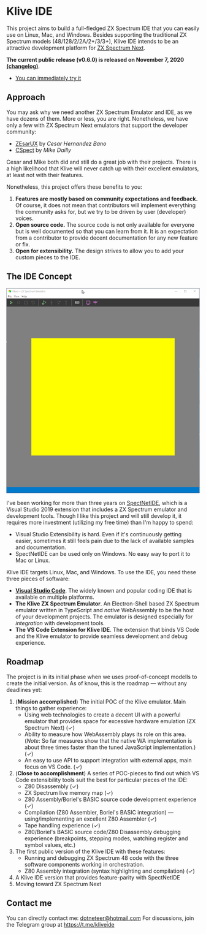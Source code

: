 # Klive IDE

This project aims to build a full-fledged ZX Spectrum IDE that you can easily use on Linux, Mac, and Windows. Besides supporting the traditional ZX Spectrum models (48/128/2/2A/2+/3/3+), Klive IDE intends to be an attractive development platform for [ZX Spectrum Next](https://www.specnext.com/).

**The current public release (v0.6.0) is released on November 7, 2020 [(changelog)](https://github.com/Dotneteer/kliveide/releases)**.

- [You can immediately try it](https://dotneteer.github.io/kliveide/getting-started/install-kliveide)

## Approach

You may ask why we need another ZX Spectrum Emulator and IDE, as we have dozens of them. More or less, you are right. Nonetheless, we have only a few with ZX Spectrum Next emulators that support the developer community:

- [ZEsarUX](https://github.com/chernandezba/zesarux) by _Cesar Hernandez Bano_
- [CSpect](http://www.cspect.org/) by _Mike Dailly_

Cesar and Mike both did and still do a great job with their projects. There is a high likelihood that Klive will never catch up with their excellent emulators, at least not with their features.

 Nonetheless, this project offers these benefits to you:
1. **Features are mostly based on community expectations and feedback.** Of course, it does not mean that contributors will implement everything the community asks for, but we try to be driven by user (developer) voices.
2. **Open source code.** The source code is not only available for everyone but is well documented so that you can learn from it. It is an expectation from a contributor to provide decent documentation for any new feature or fix.
3. **Open for extensibility.** The design strives to allow you to add your custom pieces to the IDE.

## The IDE Concept

![Klive intro](./intro/klive-intro.gif)

I've been working for more than three years on [SpectNetIDE](https://github.com/Dotneteer/spectnetide), which is a Visual Studio 2019 extension that includes a ZX Spectrum emulator and development tools. Though I like this project and will still develop it, it requires more investment (utilizing my free time) than I'm happy to spend:
- Visual Studio Extensibility is hard. Even if it's continuously getting easier, sometimes it still feels pain due to the lack of available samples and documentation.
- SpectNetIDE can be used only on Windows. No easy way to port it to Mac or Linux.

Klive IDE targets Linux, Mac, and Windows. To use the IDE, you need these three pieces of software:
- [**Visual Studio Code**](https://code.visualstudio.com/). The widely known and popular coding IDE that is available on multiple platforms.
- **The Klive ZX Spectrum Emulator**. An Electron-Shell based ZX Spectrum emulator written in TypeScript and _native_ WebAssembly to be the host of your development projects. The emulator is designed especially for _integration_ with development tools.
- **The VS Code Extension for Klive IDE**. The extension that binds VS Code and the Klive emulator to provide seamless development and debug experience.

## Roadmap

The project is in its initial phase when we uses proof-of-concept modells to create the initial version. As of know, this is the roadmap &mdash; without any deadlines yet:

1. (**Mission accomplished**) The initial POC of the Klive emulator. Main things to gather experience:
    - Using web technologies to create a decent UI with a powerful emulator that provides space for excessive hardware emulation (ZX Spectrum Next) (&check;)
    - Ability to measure how WebAssembly plays its role on this area. (_Note_: So far measures show that the native WA implementation is about three times faster than the tuned JavaScript implementation.) (&check;)
    - An easy to use API to support integration with external apps, main focus on VS Code. (&check;)
2. (**Close to accomplishment**) A series of POC-pieces to find out which VS Code extensibility tools suit the best for particular pieces of the IDE:
    - Z80 Disassembly (&check;)
    - ZX Spectrum live memory map (&check;)
    - Z80 Assembly/Boriel's BASIC source code development experience (&check;)
    - Compilation (Z80 Assembler, Boriel's BASIC integration) &mdash; using/implementing an excellent Z80 Assembler (&check;)
    - Tape handling experience (&check;)
    - Z80/Boriel's BASIC source code/Z80 Disassembly debugging experience (breakpoints, stepping modes, watching register and symbol values, etc.)
3. The first public version of the Klive IDE with these features:
    - Running and debugging ZX Spectrum 48 code with the three software components working in orchestration.
    - Z80 Assembly integration (syntax highlighting and compilation) (&check;)
4. A Klive IDE version that provides feature-parity with SpectNetIDE
5. Moving toward ZX Spectrum Next

## Contact me

You can directly contact me: dotneteer@hotmail.com
For discussions, join the Telegram group at https://t.me/kliveide


